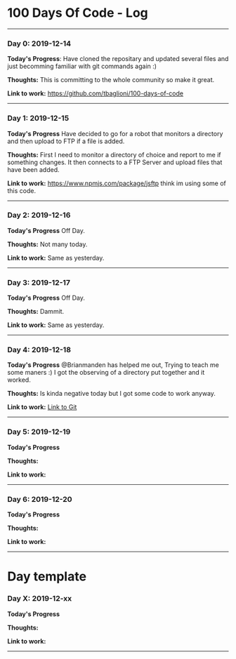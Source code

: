 # 100 Days Of Code - Log

---

### Day 0: 2019-12-14

**Today's Progress**: Have cloned the repositary and updated several files and just becomming familiar with git commands again :)

**Thoughts:** This is committing to the whole community so make it great.

**Link to work:** https://github.com/tbaglioni/100-days-of-code

---

### Day 1: 2019-12-15

**Today's Progress** Have decided to go for a robot that monitors a directory and then upload to FTP if a file is added.

**Thoughts:** First I need to monitor a directory of choice and report to me if something changes. It then connects to a FTP Server and upload files that have been added.

**Link to work:** https://www.npmjs.com/package/jsftp think im using some of this code.

---

### Day 2: 2019-12-16

**Today's Progress** Off Day.

**Thoughts:** Not many today.

**Link to work:** Same as yesterday.

---

### Day 3: 2019-12-17

**Today's Progress** Off Day.

**Thoughts:** Dammit.

**Link to work:** Same as yesterday.

---

### Day 4: 2019-12-18

**Today's Progress** @Brianmanden has helped me out, Trying to teach me some maners :) I got the observing of a directory put together and it worked.

**Thoughts:** Is kinda negative today but I got some code to work anyway.

**Link to work:** [Link to Git](https://github.com/tbaglioni/100-days-of-code/commit/ccfe907cab3d4ffc4b7b50532040a887ba996c5f)

---

### Day 5: 2019-12-19

**Today's Progress** 

**Thoughts:**

**Link to work:**

---

### Day 6: 2019-12-20

**Today's Progress** 

**Thoughts:**

**Link to work:**

---

# Day template

### Day X: 2019-12-xx

**Today's Progress** 

**Thoughts:**

**Link to work:**

---